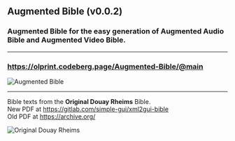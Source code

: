 ## Augmented Bible (v0.0.2)

### Augmented Bible for the easy generation of Augmented Audio Bible and Augmented Video Bible.

---
### https://olprint.codeberg.page/Augmented-Bible/@main

![Augmented Bible](https://codeberg.org/olprint/Augmented-Bible/raw/branch/main/images/sh0.png)

---
Bible texts from the **Original Douay Rheims** Bible.  
New PDF at https://gitlab.com/simple-gui/xml2gui-bible  
Old PDF at https://archive.org/

![Original Douay Rheims](https://codeberg.org/olprint/Augmented-Bible/raw/branch/main/images/sh1.png)
